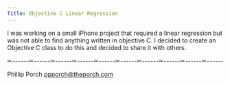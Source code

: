 ```yaml
---
Title: Objective C Linear Regression
---
```

I was working on a small iPhone project that required a linear
regression but was not able to find anything written in objective
C. I decided to create an Objective C class to do this and decided
to share it with others.

✂------✂------✂------✂------✂------✂------✂------✂------✂------✂------

Phillip Porch ppporch@theporch.com
